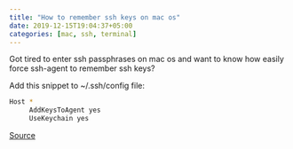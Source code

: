 ```yaml
---
title: "How to remember ssh keys on mac os"
date: 2019-12-15T19:04:37+05:00
categories: [mac, ssh, terminal]
---
```

Got tired to enter ssh passphrases on mac os and want to know how easily force ssh-agent to remember ssh keys?

Add this snippet to ~/.ssh/config file:
```bash
Host *
     AddKeysToAgent yes
     UseKeychain yes
```

[Source](https://developer.apple.com/library/archive/technotes/tn2449/_index.html)


